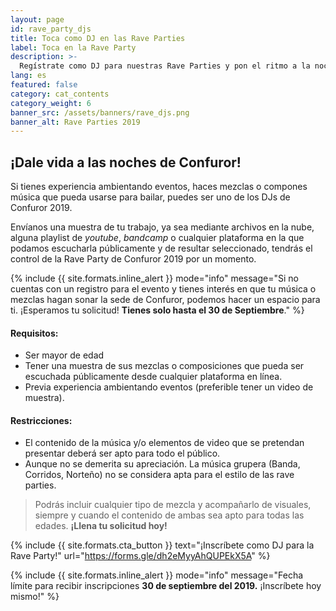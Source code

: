 ```yaml
---
layout: page
id: rave_party_djs
title: Toca como DJ en las Rave Parties
label: Toca en la Rave Party
description: >-
  Regístrate como DJ para nuestras Rave Parties y pon el ritmo a la noche. ¡Sigue leyendo para conocer más!
lang: es
featured: false
category: cat_contents
category_weight: 6
banner_src: /assets/banners/rave_djs.png
banner_alt: Rave Parties 2019
---
```


## ¡Dale vida a las noches de Confuror!

Si tienes experiencia ambientando eventos, haces mezclas o compones música que pueda usarse para bailar, puedes ser uno de los DJs de Confuror 2019.

Envíanos una muestra de tu trabajo, ya sea mediante archivos en la nube, alguna playlist de *youtube*, *bandcamp* o cualquier plataforma en la que podamos escucharla públicamente y de resultar seleccionado, tendrás el control de la Rave Party de Confuror 2019 por un momento.

{%
    include {{ site.formats.inline_alert }}
    mode="info"
    message="Si no cuentas con un registro para el evento y tienes interés en que tu música o mezclas hagan sonar la sede de Confuror, podemos hacer un espacio para ti. ¡Esperamos tu solicitud! <strong>Tienes solo hasta el 30 de Septiembre</strong>."
%}

#### Requisitos:
- Ser mayor de edad
- Tener una muestra de sus mezclas o composiciones que pueda ser escuchada públicamente desde cualquier plataforma en línea.
- Previa experiencia ambientando eventos (preferible tener un video de muestra).

#### Restricciones:
- El contenido de la música y/o elementos de video que se pretendan presentar deberá ser apto para todo el público.
- Aunque no se demerita su apreciación. La música grupera (Banda, Corridos, Norteño) no se considera apta para el estilo de las rave parties.

> Podrás incluir cualquier tipo de mezcla y acompañarlo de visuales, siempre y cuando el contenido de ambas sea apto para todas las edades. **¡Llena tu solicitud hoy!**

{%
  include {{ site.formats.cta_button }}
  text="¡Inscríbete como DJ para la Rave Party!"
  url="https://forms.gle/dh2eMyyAhQUPEkX5A"
%}

{%
    include {{ site.formats.inline_alert }}
    mode="info"
    message="Fecha límite para recibir inscripciones <strong>30 de septiembre del 2019.</strong> ¡Inscríbete hoy mismo!"
%}